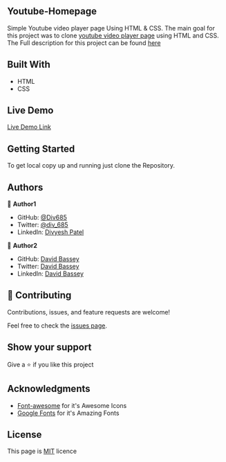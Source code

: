 ## Youtube-Homepage

Simple Youtube video player page Using HTML & CSS. The main goal for this project was to clone [youtube video player page](https://www.youtube.com/watch?v=V74l_zS1x8E) using HTML and CSS. The Full description for this project can be found [here](https://www.theodinproject.com/paths/full-stack-javascript/courses/html-and-css/lessons/embedding-images-and-video)

## Built With

- HTML
- CSS

## Live Demo
[Live Demo Link](https://div685.github.io/youtube-homepage/)

## Getting Started
To get local copy up and running just clone the Repository.


## Authors

:bust_in_silhouette: **Author1**

- GitHub: [@Div685](https://github.com/Div685)
- Twitter: [@div_685](https://twitter.com/div_685)
- LinkedIn: [Divyesh Patel](https://www.linkedin.com/in/divyesh-patel-2a15a6107)

:bust_in_silhouette: **Author2**

- GitHub:  [David Bassey](https://github.com/davidosky007)
- Twitter:  [David Bassey](https://twitter.com/Davidosky2)
- LinkedIn:  [David Bassey](https://www.linkedin.com/in/david-bassey-2b9671199/)

## :handshake: Contributing
Contributions, issues, and feature requests are welcome!

Feel free to check the [issues page](https://github.com/Div685/youtube-homepage/issues).

## Show your support

Give a :star: if you like this project

## Acknowledgments
- [Font-awesome](https://fontawesome.com/) for it's Awesome Icons
- [Google Fonts](https://fonts.google.com/) for it's Amazing Fonts

## License

This page is [MIT](https://github.com/Div685) licence
